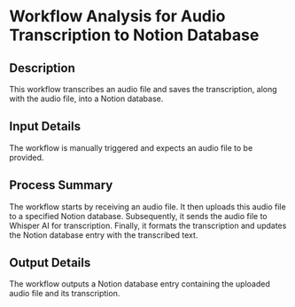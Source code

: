 # Workflow Analysis for Audio Transcription to Notion Database

## Description
This workflow transcribes an audio file and saves the transcription, along with the audio file, into a Notion database.

## Input Details
The workflow is manually triggered and expects an audio file to be provided.

## Process Summary
The workflow starts by receiving an audio file. It then uploads this audio file to a specified Notion database. Subsequently, it sends the audio file to Whisper AI for transcription. Finally, it formats the transcription and updates the Notion database entry with the transcribed text.

## Output Details
The workflow outputs a Notion database entry containing the uploaded audio file and its transcription.
